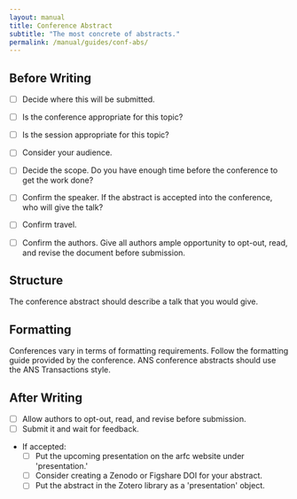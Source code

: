 ```yaml
---
layout: manual
title: Conference Abstract
subtitle: "The most concrete of abstracts."
permalink: /manual/guides/conf-abs/
---
```



## Before Writing 

- [ ] Decide where this will be submitted.
- [ ] Is the conference appropriate for this topic? 
- [ ] Is the session appropriate for this topic?
- [ ] Consider your audience.
- [ ] Decide the scope. Do you have enough time before the conference to get 
  the work done?
- [ ] Confirm the speaker. If the abstract is accepted into the conference, who 
  will give the talk?
- [ ] Confirm travel. 
- [ ] Confirm the authors. Give all authors ample opportunity to opt-out, read, 
  and revise the document before submission.


## Structure

The conference abstract should describe a talk that you would give. 


## Formatting

Conferences vary in terms of formatting requirements. Follow the formatting 
guide provided by the conference. ANS conference abstracts should use the 
ANS Transactions style.

## After Writing

- [ ] Allow authors to opt-out, read, and revise before submission.
- [ ] Submit it and wait for feedback.
- If accepted:
  - [ ] Put the upcoming presentation on the arfc website under 'presentation.'
  - [ ] Consider creating a Zenodo or Figshare DOI for your abstract.
  - [ ] Put the abstract in the Zotero library as a 'presentation' object.
